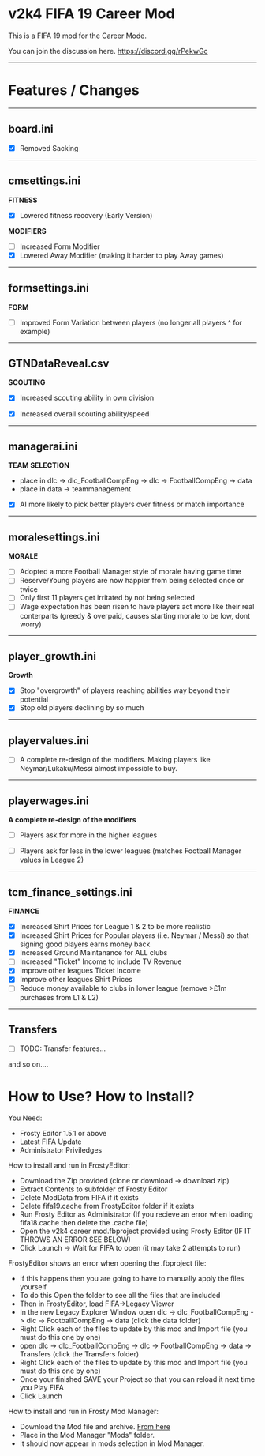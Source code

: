 # v2k4 FIFA 19 Career Mod

This is a FIFA 19 mod for the Career Mode. 

You can join the discussion here. https://discord.gg/rPekwGc

---------------------------

# Features / Changes

---------------------------
board.ini
---------------------------

- [x] Removed Sacking

---------------------------
cmsettings.ini
---------------------------

__FITNESS__

- [x] Lowered fitness recovery (Early Version)

__MODIFIERS__

- [ ] Increased Form Modifier
- [x] Lowered Away Modifier (making it harder to play Away games)

---------------------------
formsettings.ini
---------------------------

__FORM__

- [ ] Improved Form Variation between players (no longer all players ^ for example)

---------------------------
GTNDataReveal.csv
---------------------------

__SCOUTING__

- [x] Increased scouting ability in own division
- [x] Increased overall scouting ability/speed


---------------------------
managerai.ini
---------------------------

__TEAM SELECTION__

- place in dlc -> dlc_FootballCompEng -> dlc -> FootballCompEng -> data 
- place in data -> teammanagement

- [x] AI more likely to pick better players over fitness or match importance

---------------------------
moralesettings.ini
---------------------------

__MORALE__

- [ ] Adopted a more Football Manager style of morale having game time
- [ ] Reserve/Young players are now happier from being selected once or twice
- [ ] Only first 11 players get irritated by not being selected
- [ ] Wage expectation has been risen to have players act more like their real conterparts (greedy & overpaid, causes starting morale to be low, dont worry)

---------------------------
player_growth.ini
---------------------------
 
__Growth__
- [x] Stop "overgrowth" of players reaching abilities way beyond their potential
- [x] Stop old players declining by so much

---------------------------
playervalues.ini
---------------------------
 
- [ ] A complete re-design of the modifiers. Making players like Neymar/Lukaku/Messi almost impossible to buy.

---------------------------
playerwages.ini
---------------------------
 
__A complete re-design of the modifiers__
- [ ] Players ask for more in the higher leagues
- [ ] Players ask for less in the lower leagues (matches Football Manager values in League 2)


---------------------------
tcm_finance_settings.ini
---------------------------

__FINANCE__
- [x] Increased Shirt Prices for League 1 & 2 to be more realistic
- [x] Increased Shirt Prices for Popular players (i.e. Neymar / Messi) so that signing good players earns money back
- [x] Increased Ground Maintanance for ALL clubs
- [ ] Increased "Ticket" Income to include TV Revenue
- [x] Improve other leagues Ticket Income
- [x] Improve other leagues Shirt Prices
- [ ] Reduce money available to clubs in lower league (remove >£1m purchases from L1 & L2)

--------------------------------------
Transfers
--------------------------------------
- [ ] TODO: Transfer features...

and so on.... 

# How to Use? How to Install?

You Need:
- Frosty Editor 1.5.1 or above
- Latest FIFA Update
- Administrator Priviledges

How to install and run in FrostyEditor:
- Download the Zip provided (clone or download -> download zip)
- Extract Contents to subfolder of Frosty Editor
- Delete ModData from FIFA if it exists
- Delete fifa19.cache from FrostyEditor folder if it exists
- Run Frosty Editor as Administrator (If you recieve an error when loading fifa18.cache then delete the .cache file)
- Open the v2k4 career mod.fbproject provided using Frosty Editor (IF IT THROWS AN ERROR SEE BELOW)
- Click Launch -> Wait for FIFA to open (it may take 2 attempts to run)

FrostyEditor shows an error when opening the .fbproject file:
- If this happens then you are going to have to manually apply the files yourself
- To do this Open the folder to see all the files that are included
- Then in FrostyEditor, load FIFA->Legacy Viewer
- In the new Legacy Explorer Window open dlc -> dlc_FootballCompEng -> dlc -> FootballCompEng -> data (click the data folder)
- Right Click each of the files to update by this mod and Import file (you must do this one by one)
- open dlc -> dlc_FootballCompEng -> dlc -> FootballCompEng -> data -> Transfers (click the Transfers folder)
- Right Click each of the files to update by this mod and Import file (you must do this one by one)
- Once your finished SAVE your Project so that you can reload it next time you Play FIFA
- Click Launch

How to install and run in Frosty Mod Manager:
- Download the Mod file and archive. [From here](https://1drv.ms/f/s!AnhDYHPF81b3gdN6vWXKsuIf7pq6Gg)
- Place in the Mod Manager "Mods" folder. 
- It should now appear in mods selection in Mod Manager.

